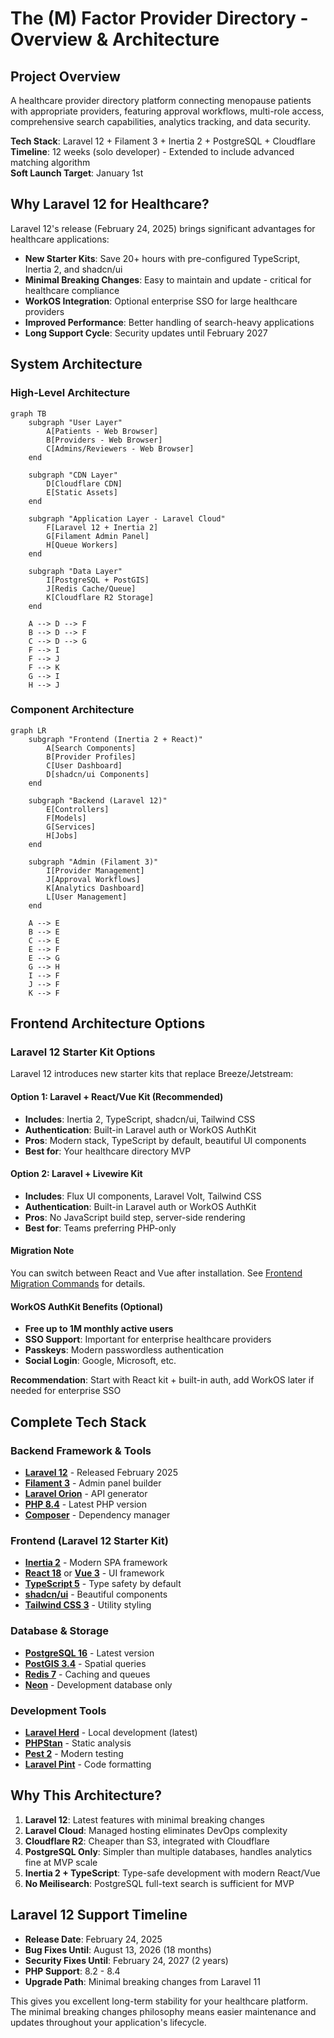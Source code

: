 # The (M) Factor Provider Directory - Overview & Architecture

## Project Overview

A healthcare provider directory platform connecting menopause patients with appropriate providers, featuring approval workflows, multi-role access, comprehensive search capabilities, analytics tracking, and data security.

**Tech Stack**: Laravel 12 + Filament 3 + Inertia 2 + PostgreSQL + Cloudflare  
**Timeline**: 12 weeks (solo developer) - Extended to include advanced matching algorithm  
**Soft Launch Target**: January 1st

## Why Laravel 12 for Healthcare?

Laravel 12's release (February 24, 2025) brings significant advantages for healthcare applications:
- **New Starter Kits**: Save 20+ hours with pre-configured TypeScript, Inertia 2, and shadcn/ui
- **Minimal Breaking Changes**: Easy to maintain and update - critical for healthcare compliance
- **WorkOS Integration**: Optional enterprise SSO for large healthcare providers
- **Improved Performance**: Better handling of search-heavy applications
- **Long Support Cycle**: Security updates until February 2027

## System Architecture

### High-Level Architecture

```mermaid
graph TB
    subgraph "User Layer"
        A[Patients - Web Browser]
        B[Providers - Web Browser]
        C[Admins/Reviewers - Web Browser]
    end
    
    subgraph "CDN Layer"
        D[Cloudflare CDN]
        E[Static Assets]
    end
    
    subgraph "Application Layer - Laravel Cloud"
        F[Laravel 12 + Inertia 2]
        G[Filament Admin Panel]
        H[Queue Workers]
    end
    
    subgraph "Data Layer"
        I[PostgreSQL + PostGIS]
        J[Redis Cache/Queue]
        K[Cloudflare R2 Storage]
    end
    
    A --> D --> F
    B --> D --> F
    C --> D --> G
    F --> I
    F --> J
    F --> K
    G --> I
    H --> J
```

### Component Architecture

```mermaid
graph LR
    subgraph "Frontend (Inertia 2 + React)"
        A[Search Components]
        B[Provider Profiles]
        C[User Dashboard]
        D[shadcn/ui Components]
    end
    
    subgraph "Backend (Laravel 12)"
        E[Controllers]
        F[Models]
        G[Services]
        H[Jobs]
    end
    
    subgraph "Admin (Filament 3)"
        I[Provider Management]
        J[Approval Workflows]
        K[Analytics Dashboard]
        L[User Management]
    end
    
    A --> E
    B --> E
    C --> E
    E --> F
    E --> G
    G --> H
    I --> F
    J --> F
    K --> F
```

## Frontend Architecture Options

### Laravel 12 Starter Kit Options

Laravel 12 introduces new starter kits that replace Breeze/Jetstream:

#### Option 1: Laravel + React/Vue Kit (Recommended)
- **Includes**: Inertia 2, TypeScript, shadcn/ui, Tailwind CSS
- **Authentication**: Built-in Laravel auth or WorkOS AuthKit
- **Pros**: Modern stack, TypeScript by default, beautiful UI components
- **Best for**: Your healthcare directory MVP

#### Option 2: Laravel + Livewire Kit
- **Includes**: Flux UI components, Laravel Volt, Tailwind CSS
- **Authentication**: Built-in Laravel auth or WorkOS AuthKit
- **Pros**: No JavaScript build step, server-side rendering
- **Best for**: Teams preferring PHP-only

#### Migration Note
You can switch between React and Vue after installation. See [Frontend Migration Commands](code-snippets.md#frontend-migration-commands) for details.

#### WorkOS AuthKit Benefits (Optional)
- **Free up to 1M monthly active users**
- **SSO Support**: Important for enterprise healthcare providers
- **Passkeys**: Modern passwordless authentication
- **Social Login**: Google, Microsoft, etc.

**Recommendation**: Start with React kit + built-in auth, add WorkOS later if needed for enterprise SSO

## Complete Tech Stack

### Backend Framework & Tools
- **[Laravel 12](https://laravel.com/)** - Released February 2025
- **[Filament 3](https://filamentphp.com/)** - Admin panel builder
- **[Laravel Orion](https://tailflow.github.io/laravel-orion-docs/)** - API generator
- **[PHP 8.4](https://www.php.net/)** - Latest PHP version
- **[Composer](https://getcomposer.org/)** - Dependency manager

### Frontend (Laravel 12 Starter Kit)
- **[Inertia 2](https://inertiajs.com/)** - Modern SPA framework
- **[React 18](https://react.dev/)** or **[Vue 3](https://vuejs.org/)** - UI framework
- **[TypeScript 5](https://www.typescriptlang.org/)** - Type safety by default
- **[shadcn/ui](https://ui.shadcn.com/)** - Beautiful components
- **[Tailwind CSS 3](https://tailwindcss.com/)** - Utility styling

### Database & Storage
- **[PostgreSQL 16](https://www.postgresql.org/)** - Latest version
- **[PostGIS 3.4](https://postgis.net/)** - Spatial queries
- **[Redis 7](https://redis.io/)** - Caching and queues
- **[Neon](https://neon.tech/)** - Development database only

### Development Tools
- **[Laravel Herd](https://herd.laravel.com/)** - Local development (latest)
- **[PHPStan](https://phpstan.org/)** - Static analysis
- **[Pest 2](https://pestphp.com/)** - Modern testing
- **[Laravel Pint](https://github.com/laravel/pint)** - Code formatting

## Why This Architecture?

1. **Laravel 12**: Latest features with minimal breaking changes
2. **Laravel Cloud**: Managed hosting eliminates DevOps complexity
3. **Cloudflare R2**: Cheaper than S3, integrated with Cloudflare
4. **PostgreSQL Only**: Simpler than multiple databases, handles analytics fine at MVP scale
5. **Inertia 2 + TypeScript**: Type-safe development with modern React/Vue
6. **No Meilisearch**: PostgreSQL full-text search is sufficient for MVP

## Laravel 12 Support Timeline

- **Release Date**: February 24, 2025
- **Bug Fixes Until**: August 13, 2026 (18 months)
- **Security Fixes Until**: February 24, 2027 (2 years)
- **PHP Support**: 8.2 - 8.4
- **Upgrade Path**: Minimal breaking changes from Laravel 11

This gives you excellent long-term stability for your healthcare platform. The minimal breaking changes philosophy means easier maintenance and updates throughout your application's lifecycle.